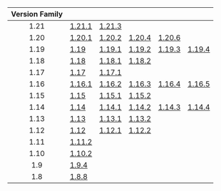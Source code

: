 | Version Family | | | | | |
|:---:|---|---|---|---|---|
| 1.21 | [1.21.1](https://github.com/BaldGang/spigot-build/releases/download/20241207/spigot-1.21.1.jar) | [1.21.3](https://github.com/BaldGang/spigot-build/releases/download/20241207/spigot-1.21.3.jar) | | | |
| 1.20 | [1.20.1](https://github.com/BaldGang/spigot-build/releases/download/20241207/spigot-1.20.1.jar) | [1.20.2](https://github.com/BaldGang/spigot-build/releases/download/20241207/spigot-1.20.2.jar) | [1.20.4](https://github.com/BaldGang/spigot-build/releases/download/20241207/spigot-1.20.4.jar) | [1.20.6](https://github.com/BaldGang/spigot-build/releases/download/20241207/spigot-1.20.6.jar) | |
| 1.19 | [1.19](https://github.com/BaldGang/spigot-build/releases/download/20241207/spigot-1.19.jar) | [1.19.1](https://github.com/BaldGang/spigot-build/releases/download/20241207/spigot-1.19.1.jar) | [1.19.2](https://github.com/BaldGang/spigot-build/releases/download/20241207/spigot-1.19.2.jar) | [1.19.3](https://github.com/BaldGang/spigot-build/releases/download/20241207/spigot-1.19.3.jar) | [1.19.4](https://github.com/BaldGang/spigot-build/releases/download/20241207/spigot-1.19.4.jar) |
| 1.18 | [1.18](https://github.com/BaldGang/spigot-build/releases/download/20241207/spigot-1.18.jar) | [1.18.1](https://github.com/BaldGang/spigot-build/releases/download/20241207/spigot-1.18.1.jar) | [1.18.2](https://github.com/BaldGang/spigot-build/releases/download/20241207/spigot-1.18.2.jar) | | |
| 1.17 | [1.17](https://github.com/BaldGang/spigot-build/releases/download/20241207/spigot-1.17.jar) | [1.17.1](https://github.com/BaldGang/spigot-build/releases/download/20241207/spigot-1.17.1.jar) | | | |
| 1.16 | [1.16.1](https://github.com/BaldGang/spigot-build/releases/download/20241207/spigot-1.16.1.jar) | [1.16.2](https://github.com/BaldGang/spigot-build/releases/download/20241207/spigot-1.16.2.jar) | [1.16.3](https://github.com/BaldGang/spigot-build/releases/download/20241207/spigot-1.16.3.jar) | [1.16.4](https://github.com/BaldGang/spigot-build/releases/download/20241207/spigot-1.16.4.jar) | [1.16.5](https://github.com/BaldGang/spigot-build/releases/download/20241207/spigot-1.16.5.jar) |
| 1.15 | [1.15](https://github.com/BaldGang/spigot-build/releases/download/20241207/spigot-1.15.jar) | [1.15.1](https://github.com/BaldGang/spigot-build/releases/download/20241207/spigot-1.15.1.jar) | [1.15.2](https://github.com/BaldGang/spigot-build/releases/download/20241207/spigot-1.15.2.jar) | | |
| 1.14 | [1.14](https://github.com/BaldGang/spigot-build/releases/download/20241207/spigot-1.14.jar) | [1.14.1](https://github.com/BaldGang/spigot-build/releases/download/20241207/spigot-1.14.1.jar) | [1.14.2](https://github.com/BaldGang/spigot-build/releases/download/20241207/spigot-1.14.2.jar) | [1.14.3](https://github.com/BaldGang/spigot-build/releases/download/20241207/spigot-1.14.3.jar) | [1.14.4](https://github.com/BaldGang/spigot-build/releases/download/20241207/spigot-1.14.4.jar) |
| 1.13 | [1.13](https://github.com/BaldGang/spigot-build/releases/download/20241207/spigot-1.13.jar) | [1.13.1](https://github.com/BaldGang/spigot-build/releases/download/20241207/spigot-1.13.1.jar) | [1.13.2](https://github.com/BaldGang/spigot-build/releases/download/20241207/spigot-1.13.2.jar) | | |
| 1.12 | [1.12](https://github.com/BaldGang/spigot-build/releases/download/20241207/spigot-1.12.jar) | [1.12.1](https://github.com/BaldGang/spigot-build/releases/download/20241207/spigot-1.12.1.jar) | [1.12.2](https://github.com/BaldGang/spigot-build/releases/download/20241207/spigot-1.12.2.jar) | | |
| 1.11 | [1.11.2](https://github.com/BaldGang/spigot-build/releases/download/20241207/spigot-1.11.2.jar) | | | | |
| 1.10 | [1.10.2](https://github.com/BaldGang/spigot-build/releases/download/20241207/spigot-1.10.2.jar) | | | | |
| 1.9 | [1.9.4](https://github.com/BaldGang/spigot-build/releases/download/20241207/spigot-1.9.4.jar) | | | | |
| 1.8 | [1.8.8](https://github.com/BaldGang/spigot-build/releases/download/20241207/spigot-1.8.8.jar) | | | | |
